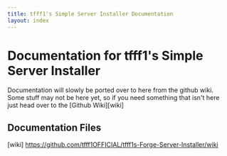```yaml
---
title: tfff1's Simple Server Installer Documentation
layout: index
---
```

# Documentation for tfff1's Simple Server Installer

Documentation will slowly be ported over to here from the github wiki. Some stuff may not be here yet, so if you need something that isn't here just head over to the [Github Wiki][wiki]

## Documentation Files

[wiki] https://github.com/tfff1OFFICIAL/tfff1s-Forge-Server-Installer/wiki